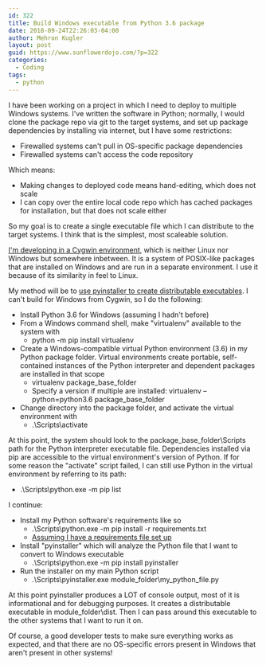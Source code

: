 ```yaml
---
id: 322
title: Build Windows executable from Python 3.6 package
date: 2018-09-24T22:26:03-04:00
author: Mehron Kugler
layout: post
guid: https://www.sunflowerdojo.com/?p=322
categories:
  - Coding
tags:
  - python
---
```

I have been working on a project in which I need to deploy to multiple Windows systems. I've written the software in Python; normally, I would clone the package repo via git to the target systems, and set up package dependencies by installing via internet, but I have some restrictions:

  * Firewalled systems can't pull in OS-specific package dependencies
  * Firewalled systems can't access the code repository

Which means:

  * Making changes to deployed code means hand-editing, which does not scale
  * I can copy over the entire local code repo which has cached packages for installation, but that does not scale either

So my goal is to create a single executable file which I can distribute to the target systems. I think that is the simplest, most scaleable solution.

<a href="https://cygwin.com/" target="_blank" rel="noopener">I'm developing in a Cygwin environment</a>, which is neither Linux nor Windows but somewhere inbetween. It is a system of POSIX-like packages that are installed on Windows and are run in a separate environment. I use it because of its similarity in feel to Linux.

My method will be to <a href="https://www.pyinstaller.org/index.html" target="_blank" rel="noopener">use pyinstaller to create distributable executables</a>. I can't build for Windows from Cygwin, so I do the following:

  * Install Python 3.6 for Windows (assuming I hadn't before)
  * From a Windows command shell, make "virtualenv" available to the system with
      * python -m pip install virtualenv
  * Create a Windows-compatible virtual Python environment (3.6) in my Python package folder. Virtual environments create portable, self-contained instances of the Python interpreter and dependent packages are installed in that scope
      * virtualenv package\_base\_folder
      * Specify a version if multiple are installed: virtualenv &#8211;python=python3.6 package\_base\_folder
  * Change directory into the package folder, and activate the virtual environment with
      * .\Scripts\activate

At this point, the system should look to the package\_base\_folder\Scripts path for the Python interpreter executable file. Dependencies installed via pip are accessible to the virtual environment's version of Python. If for some reason the "activate" script failed, I can still use Python in the virtual environment by referring to its path:

  * .\Scripts\python.exe -m pip list

I continue:

  * Install my Python software's requirements like so
      * .\Scripts\python.exe -m pip install -r requirements.txt
      * <a href="https://pip.readthedocs.io/en/1.1/requirements.html" target="_blank" rel="noopener">Assuming I have a requirements file set up</a>
  * Install "pyinstaller" which will analyze the Python file that I want to convert to Windows executable
      * .\Scripts\python.exe -m pip install pyinstaller
  * Run the installer on my main Python script
      * .\Scripts\pyinstaller.exe module\_folder\my\_python_file.py

At this point pyinstaller produces a LOT of console output, most of it is informational and for debugging purposes. It creates a distributable executable in module_folder\dist. Then I can pass around this executable to the other systems that I want to run it on.

Of course, a good developer tests to make sure everything works as expected, and that there are no OS-specific errors present in Windows that aren't present in other systems!
